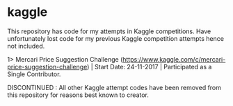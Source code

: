 # kaggle
This repository has code for my attempts in Kaggle competitions. Have unfortunately lost code for my previous Kaggle competition attempts hence not included.

1> Mercari Price Suggestion Challenge (https://www.kaggle.com/c/mercari-price-suggestion-challenge) | Start Date: 24-11-2017 | Participated as a Single Contributor.

DISCONTINUED : All other Kaggle attempt codes have been removed from this repository for reasons best known to creator.
